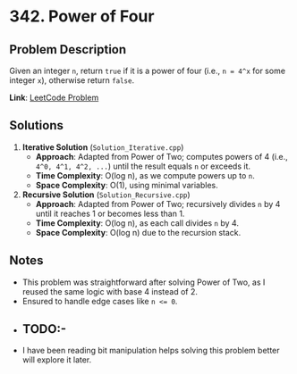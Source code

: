# 342. Power of Four

## Problem Description
Given an integer `n`, return `true` if it is a power of four (i.e., `n = 4^x` for some integer `x`), otherwise return `false`.

**Link**: [LeetCode Problem](https://leetcode.com/problems/power-of-four/)

## Solutions
1. **Iterative Solution** (`Solution_Iterative.cpp`)
   - **Approach**: Adapted from Power of Two; computes powers of 4 (i.e., `4^0, 4^1, 4^2, ...`) until the result equals `n` or exceeds it.
   - **Time Complexity**: O(log n), as we compute powers up to `n`.
   - **Space Complexity**: O(1), using minimal variables.
2. **Recursive Solution** (`Solution_Recursive.cpp`)
   - **Approach**: Adapted from Power of Two; recursively divides `n` by 4 until it reaches 1 or becomes less than 1.
   - **Time Complexity**: O(log n), as each call divides `n` by 4.
   - **Space Complexity**: O(log n) due to the recursion stack.

## Notes
- This problem was straightforward after solving Power of Two, as I reused the same logic with base 4 instead of 2.
- Ensured to handle edge cases like `n <= 0`.
- ## TODO:-
- I have been reading bit manipulation helps solving this problem better will explore it later.
